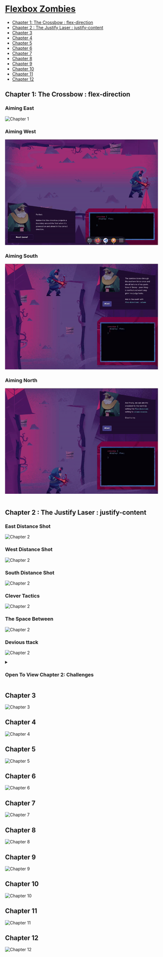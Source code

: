 # [Flexbox Zombies](https://mastery.games/flexboxzombies/)

- [Chapter 1: The Crossbow : flex-direction](#Chapter-1)
- [Chapter 2 : The Justify Laser : justify-content](#Chapter-2)
- [Chapter 3](#Chapter-3)
- [Chapter 4](#Chapter-4)
- [Chapter 5](#Chapter-5)
- [Chapter 6](#Chapter-6)
- [Chapter 7](#Chapter-7)
- [Chapter 8](#Chapter-8)
- [Chapter 9](#Chapter-9)
- [Chapter 10](#Chapter-10)
- [Chapter 11](#Chapter-11)
- [Chapter 12](#Chapter-12)

<!-- /TOC -->

## Chapter 1: The Crossbow : flex-direction

### Aiming East

![Chapter 1](https://raw.githubusercontent.com/vixhnuchandran/flexbox-zombies/main/gifs/c11.gif)

### Aiming West

![Chapter 1](https://raw.githubusercontent.com/vixhnuchandran/flexbox-zombies/main/gifs/c12.gif)

### Aiming South

![Chapter 1](https://raw.githubusercontent.com/vixhnuchandran/flexbox-zombies/main/gifs/c13.gif)

### Aiming North

![Chapter 1](https://raw.githubusercontent.com/vixhnuchandran/flexbox-zombies/main/gifs/c14.gif)
<br>
<br>

## Chapter 2 : The Justify Laser : justify-content

### East Distance Shot

![Chapter 2](https://raw.githubusercontent.com/vixhnuchandran/flexbox-zombies/main/gifs/c21.gif)

### West Distance Shot

![Chapter 2](https://raw.githubusercontent.com/vixhnuchandran/flexbox-zombies/main/gifs/c22.gif)

### South Distance Shot

![Chapter 2](https://raw.githubusercontent.com/vixhnuchandran/flexbox-zombies/main/gifs/c23.gif)

### Clever Tactics

![Chapter 2](https://raw.githubusercontent.com/vixhnuchandran/flexbox-zombies/main/gifs/c24.gif)

### The Space Between

![Chapter 2](https://raw.githubusercontent.com/vixhnuchandran/flexbox-zombies/main/gifs/c25.gif)

### Devious ttack

![Chapter 2](https://raw.githubusercontent.com/vixhnuchandran/flexbox-zombies/main/gifs/c26.gif)

<details>
<summary> <h3> Open To View Chapter 2: Challenges </h3> </summary>

### Challenge 1

![Chapter 2](https://raw.githubusercontent.com/vixhnuchandran/flexbox-zombies/main/gifs/challenges/2.1.gif)

### Challenge 2

![Chapter 2](https://raw.githubusercontent.com/vixhnuchandran/flexbox-zombies/main/gifs/challenges/2.2.gif)

### Challenge 3

![Chapter 2](https://raw.githubusercontent.com/vixhnuchandran/flexbox-zombies/main/gifs/challenges/2.3.gif)

### Challenge 4

![Chapter 2](https://raw.githubusercontent.com/vixhnuchandran/flexbox-zombies/main/gifs/challenges/2.4.gif)

### Challenge 5

![Chapter 2](https://raw.githubusercontent.com/vixhnuchandran/flexbox-zombies/main/gifs/challenges/2.5.gif)

### Challenge 6

![Chapter 2](https://raw.githubusercontent.com/vixhnuchandran/flexbox-zombies/main/gifs/challenges/2.6.gif)

### Challenge 7

![Chapter 2](https://raw.githubusercontent.com/vixhnuchandran/flexbox-zombies/main/gifs/challenges/2.7.gif)

### Challenge 8

![Chapter 2](https://raw.githubusercontent.com/vixhnuchandran/flexbox-zombies/main/gifs/challenges/2.8.gif)

### Challenge 9

![Chapter 2](https://raw.githubusercontent.com/vixhnuchandran/flexbox-zombies/main/gifs/challenges/2.9.gif)

</details>

## Chapter 3

![Chapter 3](https://raw.githubusercontent.com/vixhnuchandran/flexbox-zombies/main/gifs/c3.gif)

## Chapter 4

![Chapter 4](https://raw.githubusercontent.com/vixhnuchandran/flexbox-zombies/main/gifs/c4.gif)

## Chapter 5

![Chapter 5](https://raw.githubusercontent.com/vixhnuchandran/flexbox-zombies/main/gifs/c5.gif)

## Chapter 6

![Chapter 6](https://raw.githubusercontent.com/vixhnuchandran/flexbox-zombies/main/gifs/c6x.gif)

## Chapter 7

![Chapter 7](https://raw.githubusercontent.com/vixhnuchandran/flexbox-zombies/main/gifs/c7x.gif)

## Chapter 8

![Chapter 8](https://raw.githubusercontent.com/vixhnuchandran/flexbox-zombies/main/gifs/c8x.gif)

## Chapter 9

![Chapter 9](https://raw.githubusercontent.com/vixhnuchandran/flexbox-zombies/main/gifs/c9x.gif)

## Chapter 10

![Chapter 10](https://raw.githubusercontent.com/vixhnuchandran/flexbox-zombies/main/gifs/c10x.gif)

## Chapter 11

![Chapter 11](https://raw.githubusercontent.com/vixhnuchandran/flexbox-zombies/main/gifs/c11x.gif)

## Chapter 12

![Chapter 12](https://raw.githubusercontent.com/vixhnuchandran/flexbox-zombies/main/gifs/c12x.gif)
